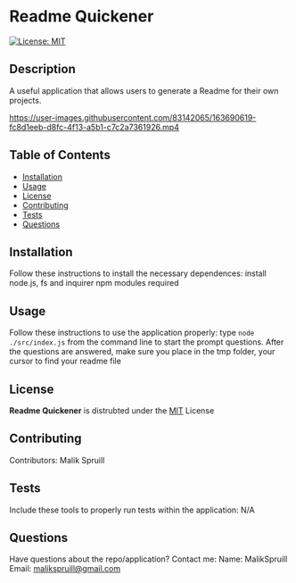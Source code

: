 
  # Readme Quickener
  [![License: MIT](https://img.shields.io/badge/License-MIT-yellow.svg)](https://opensource.org/licenses/MIT)

  ## Description
  A useful application that allows users to generate a Readme for their own projects.
  
  https://user-images.githubusercontent.com/83142065/163690619-fc8d1eeb-d8fc-4f13-a5b1-c7c2a7361926.mp4
  
  ## Table of Contents
  * [Installation](#installation)
  * [Usage](#usage)
  * [License](#license)
  * [Contributing](#contributing)
  * [Tests](#tests)
  * [Questions](#questions)

  
  ## Installation 
  Follow these instructions to install the necessary dependences:
  install node.js, fs and inquirer npm modules required

  
  ## Usage 
  Follow these instructions to use the application properly:
  type `node ./src/index.js` from the command line to start the prompt questions. After the questions are answered, make sure you place in the tmp folder, your cursor to find your readme file 
  
  
  ## License 

  **Readme Quickener** is distrubted under the
  [MIT](https://opensource.org/licenses/MIT) License
    

  
  ## Contributing
   Contributors: Malik Spruill

  
  ## Tests 
  Include these tools to properly run tests within the application: N/A
  
  
  ## Questions
  Have questions about the repo/application? Contact me:
  Name: MalikSpruill
  Email: malikspruill@gmail.com
  
